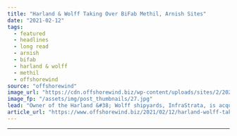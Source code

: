 ```yaml
---
title: "Harland & Wolff Taking Over BiFab Methil, Arnish Sites"
date: "2021-02-12"
tags: 
  - featured
  - headlines
  - long read
  - arnish
  - bifab
  - harland & wolff
  - methil
  - offshorewind
source: "offshorewind"
image_url: "https://cdn.offshorewind.biz/wp-content/uploads/sites/2/2021/02/12112004/Harland-Wolff-Methil-.jpg"
image_fp: "/assets/img/post_thumbnails/27.jpg"
lead: "Owner of the Harland &#38; Wolff shipyards, InfraStrata, is acquiring the assets of Scotland&#8217;s"
article_url: "https://www.offshorewind.biz/2021/02/12/harland-wolff-taking-over-bifab-methil-arnish-sites/"
---
```


---
